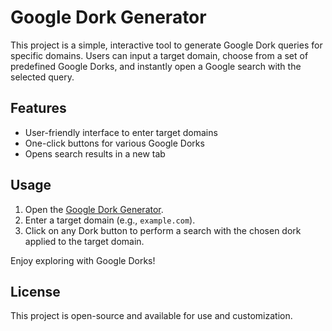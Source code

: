 # Google Dork Generator

This project is a simple, interactive tool to generate Google Dork queries for specific domains. Users can input a target domain, choose from a set of predefined Google Dorks, and instantly open a Google search with the selected query.

## Features

- User-friendly interface to enter target domains
- One-click buttons for various Google Dorks
- Opens search results in a new tab

## Usage

1. Open the [Google Dork Generator](https://alihussainzada.github.io/gd-generator).
2. Enter a target domain (e.g., `example.com`).
3. Click on any Dork button to perform a search with the chosen dork applied to the target domain.

Enjoy exploring with Google Dorks!

## License

This project is open-source and available for use and customization.
